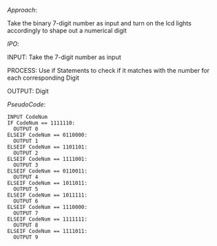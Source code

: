 *Approach*:

Take the binary 7-digit number as input and turn on the lcd lights accordingly to shape out a numerical digit

*IPO*:

INPUT: Take the 7-digit number as input

PROCESS: Use if Statements to check if it matches with the number for each corresponding Digit

OUTPUT: Digit

*PseudoCode*:
```
INPUT CodeNum
IF CodeNum == 1111110:
  OUTPUT 0
ELSEIF CodeNum == 0110000:
  OUTPUT 1
ELSEIF CodeNum == 1101101:
  OUTPUT 2
ELSEIF CodeNum == 1111001:
  OUTPUT 3
ELSEIF CodeNum == 0110011:
  OUTPUT 4
ELSEIF CodeNum == 1011011:
  OUTPUT 5
ELSEIF CodeNum == 1011111:
  OUTPUT 6
ELSEIF CodeNum == 1110000:
  OUTPUT 7
ELSEIF CodeNum == 1111111:
  OUTPUT 8
ELSEIF CodeNum == 1111011:
  OUTPUT 9
```



  
